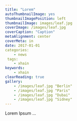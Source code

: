 ```yaml
---
title: "Lorem"
autoThumbnailImage: yes
thumbnailImagePosition: left
thumbnailImage: images/leaf.jpg
coverImage: /images/leaf.jpg
coverCaption: "Caption"
metaAlignment: center
coverMeta: in
date: 2017-01-01
categories: 
    - news
 tags: 
    - xhain
keywords:
    - xhain
clearReading: true
gallery:
    - /images/leaf.jpg "Berlin"
    - /images/leaf.jpg "Paris"
    - /images/leaf.jpg "Dubai"
    - /images/leaf.jpg "Sidney"
---
```


Lorem Ipsum ...